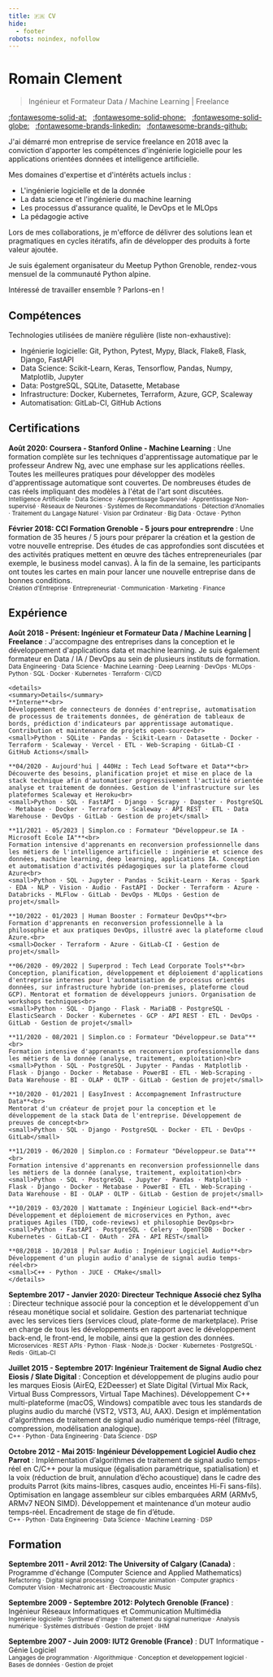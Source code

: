 ```yaml
---
title: 🇫🇷 CV
hide:
  - footer
robots: noindex, nofollow
---
```


# Romain Clement

> Ingénieur et Formateur Data / Machine Learning | Freelance

[:fontawesome-solid-at:](mailto:cv@romain-clement.net "E-mail")
<span style="margin-right: 0.5rem;"></span>
[:fontawesome-solid-phone:](tel:+33686101895 "Téléphone")
<span style="margin-right: 0.5rem;"></span>
[:fontawesome-solid-globe:](https://romain-clement.net "Siteweb")
<span style="margin-right: 0.5rem;"></span>
[:fontawesome-brands-linkedin:](https://www.linkedin.com/in/romainclement "LinkedIn")
<span style="margin-right: 0.5rem;"></span>
[:fontawesome-brands-github:](https://github.com/rclement "GitHub")

J'ai démarré mon entreprise de service freelance en 2018 avec la conviction d'apporter les compétences d'ingénierie logicielle pour les applications orientées données et intelligence artificielle.

Mes domaines d'expertise et d'intérêts actuels inclus :

- L'ingénierie logicielle et de la donnée
- La data science et l'ingénierie du machine learning
- Les processus d'assurance qualité, le DevOps et le MLOps
- La pédagogie active

Lors de mes collaborations, je m'efforce de délivrer des solutions lean et pragmatiques en cycles itératifs, afin de développer des produits à forte valeur ajoutée.

Je suis également organisateur du Meetup Python Grenoble, rendez-vous mensuel de la communauté Python alpine.

Intéressé de travailler ensemble ? Parlons-en !

## Compétences

Technologies utilisées de manière régulière (liste non-exhaustive):

- Ingénierie logicielle: Git, Python, Pytest, Mypy, Black, Flake8, Flask, Django, FastAPI
- Data Science: Scikit-Learn, Keras, Tensorflow, Pandas, Numpy, Matplotlib, Jupyter
- Data: PostgreSQL, SQLite, Datasette, Metabase
- Infrastructure: Docker, Kubernetes, Terraform, Azure, GCP, Scaleway
- Automatisation: GitLab-CI, GitHub Actions

## Certifications

**Août 2020: Coursera - Stanford Online - Machine Learning**
:   Une formation complète sur les techniques d'apprentissage automatique par le professeur Andrew Ng,
    avec une emphase sur les applications réelles. Toutes les meilleures pratiques pour développer des
    modèles d'apprentissage automatique sont couvertes. De nombreuses études de cas réels impliquant
    des modèles à l'état de l'art sont discutées.<br>
    <small>
    Intelligence Artificielle · Data Science · Apprentissage Supervisé · Apprentissage Non-supervisé · Réseaux de Neurones · Systèmes de Recommandations · Détection d'Anomalies · Traitement du Langage Naturel · Vision par Ordinateur · Big Data · Octave · Python
    </small>

**Février 2018: CCI Formation Grenoble - 5 jours pour entreprendre**
:   Une formation de 35 heures / 5 jours pour préparer la création et la gestion de votre nouvelle entreprise.
    Des études de cas approfondies sont discutées et des activités pratiques mettent en œuvre des tâches entrepreneuriales
    (par exemple, le business model canvas). À la fin de la semaine, les participants ont toutes les cartes en main pour
    lancer une nouvelle entreprise dans de bonnes conditions.<br>
    <small>
    Création d'Entreprise · Entrepreneuriat · Communication · Marketing · Finance
    </small>

## Expérience

**Août 2018 - Présent: Ingénieur et Formateur Data / Machine Learning | Freelance**
:   J'accompagne des entreprises dans la conception et le développement d'applications data et machine learning.
    Je suis également formateur en Data / IA / DevOps au sein de plusieurs instituts de formation.<br>
    <small>
    Data Engineering · Data Science · Machine Learning · Deep Learning · DevOps · MLOps · Python · SQL · Docker · Kubernetes · Terraform · CI/CD
    </small>

    <details>
    <summary>Details</summary>
    **Interne**<br>
    Développement de connecteurs de données d'entreprise, automatisation de processus de traitements données, de génération de tableaux de bords, prédiction d'indicateurs par apprentissage automatique. Contribution et maintenance de projets open-source<br>
    <small>Python · SQLite · Pandas · Scikit-Learn · Datasette · Docker · Terraform · Scaleway · Vercel · ETL · Web-Scraping · GitLab-CI · GitHub Actions</small>

    **04/2020 - Aujourd'hui | 440Hz : Tech Lead Software et Data**<br>
    Découverte des besoins, planification projet et mise en place de la stack technique afin d'automatiser progressivement l'activité orientée analyse et traitement de données. Gestion de l'infrastructure sur les plateformes Scaleway et Heroku<br>
    <small>Python · SQL · FastAPI · Django · Scrapy · Dagster · PostgreSQL · Metabase · Docker · Terraform · Scaleway · API REST · ETL · Data Warehouse · DevOps · GitLab · Gestion de projet</small>

    **11/2021 - 05/2023 | Simplon.co : Formateur "Développeur.se IA - Microsoft Ecole IA"**<br>
    Formation intensive d'apprenants en reconversion professionnelle dans les métiers de l'intelligence artificielle : ingénierie et science des données, machine learning, deep learning, applications IA. Conception et automatisation d'activités pédagogiques sur la plateforme cloud Azure<br>
    <small>Python · SQL · Jupyter · Pandas · Scikit-Learn · Keras · Spark · EDA · NLP · Vision · Audio · FastAPI · Docker · Terraform · Azure · Databricks · MLFlow · GitLab · DevOps · MLOps · Gestion de projet</small>

    **10/2022 - 01/2023 | Human Booster : Formateur DevOps**<br>
    Formation d'apprenants en reconversion professionnelle à la philosophie et aux pratiques DevOps, illustré avec la plateforme cloud Azure.<br>
    <small>Docker · Terraform · Azure · GitLab-CI · Gestion de projet</small>

    **06/2020 - 09/2022 | Superprod : Tech Lead Corporate Tools**<br>
    Conception, planification, développement et déploiement d'applications d'entreprise internes pour l'automatisation de processus orientés données, sur infrastructure hybride (on-premises, plateforme cloud GCP). Mentorat et formation de développeurs juniors. Organisation de workshops techniques<br>
    <small>Python · SQL · Django · Flask · MariaDB · PostgreSQL · ElasticSearch · Docker · Kubernetes · GCP · API REST · ETL · DevOps · GitLab · Gestion de projet</small>

    **11/2020 - 08/2021 | Simplon.co : Formateur "Développeur.se Data"**<br>
    Formation intensive d'apprenants en reconversion professionnelle dans les métiers de la donnée (analyse, traitement, exploitation)<br>
    <small>Python · SQL · PostgreSQL · Jupyter · Pandas · Matplotlib · Flask · Django · Docker · Metabase · PowerBI · ETL · Web-Scraping · Data Warehouse · BI · OLAP · OLTP · GitLab · Gestion de projet</small>

    **10/2020 - 01/2021 | EasyInvest : Accompagnement Infrastructure Data**<br>
    Mentorat d'un créateur de projet pour la conception et le développement de la stack Data de l'entreprise. Développement de preuves de concept<br>
    <small>Python · SQL · Django · PostgreSQL · Docker · ETL · DevOps · GitLab</small>

    **11/2019 - 06/2020 | Simplon.co : Formateur "Développeur.se Data"**<br>
    Formation intensive d'apprenants en reconversion professionnelle dans les métiers de la donnée (analyse, traitement, exploitation)<br>
    <small>Python · SQL · PostgreSQL · Jupyter · Pandas · Matplotlib · Flask · Django · Docker · Metabase · PowerBI · ETL · Web-Scraping · Data Warehouse · BI · OLAP · OLTP · GitLab · Gestion de projet</small>

    **10/2019 - 03/2020 | Wattamate : Ingénieur Logiciel Back-end**<br>
    Développement et déploiement de microservices en Python, avec pratiques Agiles (TDD, code-reviews) et philosophie DevOps<br>
    <small>Python · FastAPI · PostgreSQL · Celery · OpenTSDB · Docker · Kubernetes · GitLab-CI · OAuth · 2FA · API REST</small>

    **08/2018 - 10/2018 | Pulsar Audio : Ingénieur Logiciel Audio**<br>
    Développement d'un plugin audio d'analyse de signal audio temps-réel<br>
    <small>C++ · Python · JUCE · CMake</small>
    </details>

**Septembre 2017 - Janvier 2020: Directeur Technique Associé chez Sylha**
:   Directeur technique associé pour la conception et le développement d'un réseau monétique social et solidaire.
    Gestion des partenariat technique avec les services tiers (services cloud, plate-forme de marketplace).
    Prise en charge de tous les développements en rapport avec le développement back-end, le front-end, le mobile,
    ainsi que la gestion des données.<br>
    <small>
    Microservices · REST APIs · Python · Flask · Node.js · Docker · Kubernetes · PostgreSQL · Redis · GitLab-CI
    </small>

**Juillet 2015 - Septembre 2017: Ingénieur Traitement de Signal Audio chez Eiosis / Slate Digital**
:   Conception et développement de plugins audio pour les marques Eiosis (AirEQ, E2Deesser) et Slate Digital (Virtual Mix Rack, Virtual Buss Compressors, Virtual Tape Machines).
    Développement C++ multi-plateforme (macOS, Windows) compatible avec tous les standards de plugins audio du marché (VST2, VST3, AU, AAX).
    Design et implémentation d'algorithmes de traitement de signal audio numérique temps-réel (filtrage, compression, modélisation analogique).<br>
    <small>
    C++ · Python · Data Engineering · Data Science · DSP
    </small>

**Octobre 2012 - Mai 2015: Ingénieur Développement Logiciel Audio chez Parrot**
:   Implémentation d’algorithmes de traitement de signal audio temps-réel en C/C++ pour la musique (égalisation paramétrique, spatialisation) et la voix (réduction de bruit, annulation d’écho acoustique) dans le cadre des produits Parrot (kits mains-libres, casques audio, enceintes Hi-Fi sans-fils).
    Optimisation en langage assembleur sur cibles embarquées ARM (ARMv5, ARMv7 NEON SIMD).
    Développement et maintenance d’un moteur audio temps-réel.
    Encadrement de stage de fin d’étude.<br>
    <small>
    C++ · Python · Data Engineering · Data Science · Machine Learning · DSP
    </small>

## Formation

**Septembre 2011 - Avril 2012: The University of Calgary (Canada)**
:   Programme d'échange (Computer Science and Applied Mathematics)<br>
    <small>
    Refactoring · Digital signal processing · Computer animation · Computer graphics · Computer Vision · Mechatronic art · Electroacoustic Music
    </small>

**Septembre 2009 - Septembre 2012: Polytech Grenoble (France)**
:   Ingénieur Réseaux Informatiques et Communication Multimédia<br>
    <small>
    Ingenierie logicielle · Synthese d'image · Traitement du signal numerique · Analysis numérique · Systèmes distribués · Gestion de projet · IHM
    </small>

**Septembre 2007 - Juin 2009: IUT2 Grenoble (France)**
:   DUT Informatique - Génie Logiciel<br>
    <small>
    Langages de programmation · Algorithmique · Conception et developpement logiciel · Bases de données · Gestion de projet
    </small>
